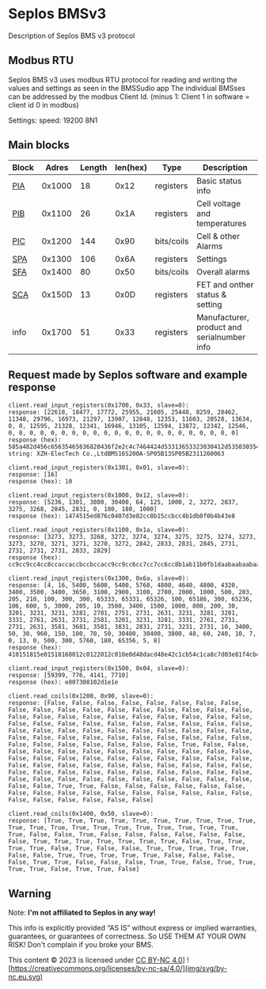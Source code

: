 # Seplos BMSv3

Description of Seplos BMS v3 protocol

## Modbus RTU
Seplos BMS v3 uses modbus RTU protocol for reading and writing the values and settings as seen in the BMSSudio app
The individual BMSses can be addressed by the modbus Client Id. (minus 1: Client 1 in software = client id 0 in modbus)

Settings:
speed: 19200 8N1

## Main blocks
| Block           | Adres  | Length | len(hex) | Type       | Description                                  |
|-----------------|--------|--------|----------|------------|----------------------------------------------|
| [PIA](pia.md)   | 0x1000 | 18     | 0x12     | registers  | Basic status info                            |
| [PIB](pib.md)   | 0x1100 | 26     | 0x1A     | registers  | Cell voltage and temperatures                |
| [PIC](pic.md)   | 0x1200 | 144    | 0x90     | bits/coils | Cell & other Alarms                          |
| [SPA](spa.md)   | 0x1300 | 106    | 0x6A     | registers  | Settings                                     |
| [SFA](sfa.md)   | 0x1400 | 80     | 0x50     | bits/coils | Overall alarms                               |
| [SCA](sca.md)   | 0x150D | 13     | 0x0D     | registers  | FET and onther status & setting              |
| info            | 0x1700 | 51     | 0x33     | registers  | Manufacturer, product and serialnumber info  |


## Request made by Seplos software and example response

```
client.read_input_registers(0x1700, 0x33, slave=0):
response: [22618, 18477, 17772, 25955, 21605, 25448, 8259, 28462, 11340, 29796, 16973, 21297, 13907, 12848, 12353, 11603, 20528, 13634, 0, 0, 12595, 21328, 12341, 16946, 13105, 12594, 13872, 12342, 12546, 0, 0, 0, 0, 0, 0, 0, 0, 0, 0, 0, 0, 0, 0, 0, 0, 0, 0, 0, 0, 0, 0]
response (hex): 585a482d456c65635465636820436f2e2c4c7464424d53313653323030412d5350303542003133535030354232333131323630303633000000000000000000000000
string: XZH-ElecTech Co.,LtdBMS16S200A-SP05B13SP05B2311260063

client.read_input_registers(0x1301, 0x01, slave=0):
response: [16]
response (hex): 10

client.read_input_registers(0x1000, 0x12, slave=0):
response: [5236, 1301, 3800, 30400, 64, 125, 1000, 2, 3272, 2837, 3275, 3268, 2845, 2831, 0, 180, 180, 1000]
response (hex): 1474515ed876c0407d3e82cc8b15ccbcc4b1db0f0b4b43e8

client.read_input_registers(0x1100, 0x1a, slave=0):
response: [3273, 3273, 3268, 3272, 3274, 3274, 3275, 3275, 3274, 3273, 3273, 3270, 3271, 3271, 3270, 3272, 2842, 2833, 2831, 2845, 2731, 2731, 2731, 2731, 2833, 2829]
response (hex): cc9cc9cc4cc8ccaccaccbccbccacc9cc9cc6cc7cc7cc6cc8b1ab11b0fb1daabaabaabaabb11b0d

client.read_input_registers(0x1300, 0x6a, slave=0):
response: [4, 16, 5400, 5600, 5400, 5760, 4800, 4640, 4800, 4320, 3400, 3500, 3400, 3650, 3100, 2900, 3100, 2700, 2000, 1000, 500, 203, 205, 210, 100, 300, 300, 65333, 65331, 65326, 100, 65186, 300, 65236, 106, 600, 5, 3000, 205, 10, 3500, 3400, 1500, 1000, 800, 200, 30, 3201, 3231, 3231, 3281, 2781, 2751, 2731, 2631, 3231, 3281, 3281, 3331, 2761, 2631, 2731, 2581, 3201, 3231, 3281, 3331, 2761, 2731, 2731, 2631, 3581, 3681, 3581, 3831, 2831, 2731, 3231, 2731, 10, 3400, 50, 30, 960, 150, 100, 70, 50, 30400, 30400, 3800, 48, 60, 240, 10, 7, 0, 13, 0, 500, 300, 5760, 180, 65356, 5, 8]
response (hex): 410151815e01518168012c0122012c010e0d48dacd48e42c1cb54c1ca8c7d03e81f4cbcdd26412c12cff35ff33ff2e64fea212cfed46a2585bb8cdadacd485dc3e8320c81ec81c9fc9fcd1addabfaaba47c9fcd1cd1d03ac9a47aaba15c81c9fcd1d03ac9aabaaba47dfde61dfdef7b0faabc9faabad48321e3c09664463276c076c0ed8303cf0a70d01f412c1680b4ff4c58

client.read_input_registers(0x1500, 0x04, slave=0):
response: [59399, 776, 4141, 7710]
response (hex): e807308102d1e1e

client.read_coils(0x1200, 0x90, slave=0):
response: [False, False, False, False, False, False, False, False, False, False, False, False, False, False, False, False, False, False, False, False, False, False, False, False, False, False, False, False, False, False, False, False, False, False, False, False, False, False, False, False, False, False, False, False, False, False, False, False, False, False, False, False, False, False, False, False, False, False, False, False, False, False, False, False, False, True, False, False, False, False, False, False, False, False, False, False, False, False, False, False, False, False, False, False, False, False, False, False, False, False, False, False, False, False, False, False, False, False, False, False, False, False, False, False, False, False, False, False, False, False, False, False, False, False, False, False, False, False, False, False, True, True, False, False, False, False, False, False, False, False, False, False, False, False, False, False, False, False, False, False, False, False, False, False]

client.read_coils(0x1400, 0x50, slave=0):
response: [True, True, True, True, True, True, True, True, True, True, True, True, True, True, True, True, True, True, True, True, True, True, False, False, True, False, False, False, False, False, False, False, True, True, True, True, True, True, True, False, True, True, True, True, False, True, False, False, True, True, True, True, True, False, False, True, True, True, True, True, False, False, False, False, True, True, False, False, False, True, True, False, True, True, True, True, False, True, True, False]
```

## Warning

Note: **I'm not affiliated to Seplos in any way!**

This info is explicitly provided “AS IS” without express or implied warranties, guarantees, or guarantees of correctness. 
So USE THEM AT YOUR OWN RISK! Don't complain if you broke your BMS.

This content © 2023 is licensed under [CC BY-NC 4.0](https://creativecommons.org/licenses/by-nc-sa/4.0/)] ![https://creativecommons.org/licenses/by-nc-sa/4.0/](img/svg/by-nc.eu.svg) 


